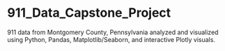 # 911_Data_Capstone_Project
911 data from Montgomery County, Pennsylvania analyzed and visualized using Python, Pandas, Matplotlib/Seaborn, and interactive Plotly visuals. 

